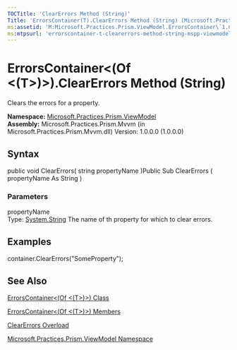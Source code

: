 ```yaml
---
TOCTitle: 'ClearErrors Method (String)'
Title: 'ErrorsContainer(T).ClearErrors Method (String) (Microsoft.Practices.Prism.ViewModel)'
ms:assetid: 'M:Microsoft.Practices.Prism.ViewModel.ErrorsContainer\`1.ClearErrors(System.String)'
ms:mtpsurl: 'errorscontainer-t-clearerrors-method-string-mspp-viewmodel.md'
---
```


# ErrorsContainer&lt;(Of &lt;(T&gt;)&gt;).ClearErrors Method (String)

Clears the errors for a property.

**Namespace:** [Microsoft.Practices.Prism.ViewModel](https://msdn.microsoft.com/library/microsoft.practices.prism.viewmodel)
**Assembly:** Microsoft.Practices.Prism.Mvvm (in Microsoft.Practices.Prism.Mvvm.dll) Version: 1.0.0.0 (1.0.0.0)

## Syntax
public void ClearErrors( string propertyName )Public Sub ClearErrors ( propertyName As String )

### Parameters

propertyName  
Type: [System.String](http://msdn.microsoft.com/en-us/library/s1wwdcbf)
The name of th property for which to clear errors.

## Examples

 container.ClearErrors("SomeProperty");

## See Also
[ErrorsContainer&lt;(Of &lt;(T&gt;)&gt;) Class](https://msdn.microsoft.com/library/microsoft.practices.prism.viewmodel.errorscontainer%601)

[ErrorsContainer&lt;(Of &lt;(T&gt;)&gt;) Members](https://msdn.microsoft.com/allmembers.t:microsoft.practices.prism.viewmodel.errorscontainer%601)

[ClearErrors Overload](https://msdn.microsoft.com/overload:microsoft.practices.prism.viewmodel.errorscontainer%601.clearerrors)

[Microsoft.Practices.Prism.ViewModel Namespace](https://msdn.microsoft.com/library/microsoft.practices.prism.viewmodel)
